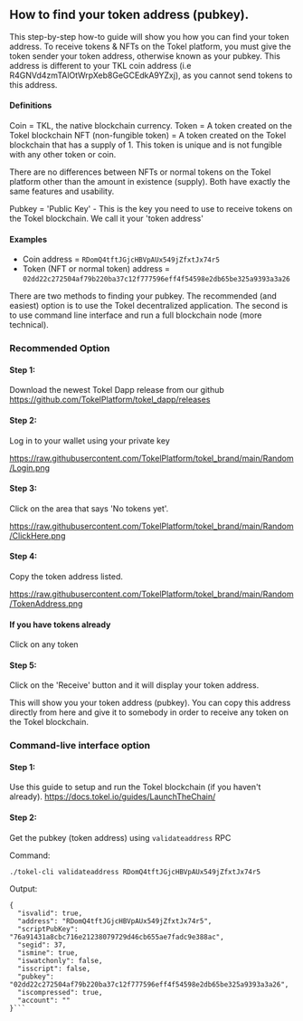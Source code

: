 ## How to find your token address (pubkey).

This step-by-step how-to guide will show you how you can find your token address. To receive tokens & NFTs on the Tokel platform, you must give the token sender your token address, otherwise known as your pubkey. This address is different to your TKL coin address (i.e R4GNVd4zmTAlOtWrpXeb8GeGCEdkA9YZxj), as you cannot send tokens to this address.

#### Definitions
Coin = TKL, the native blockchain currency.
Token = A token created on the Tokel blockchain
NFT (non-fungible token) = A token created on the Tokel blockchain that has a supply of 1. This token is unique and is not fungible with any other token or coin.

There are no differences between NFTs or normal tokens on the Tokel platform other than the amount in existence (supply). Both have exactly the same features and usability.

Pubkey = 'Public Key' - This is the key you need to use to receive tokens on the Tokel blockchain. We call it your 'token address'

#### Examples
- Coin address = `RDomQ4tftJGjcHBVpAUx549jZfxtJx74r5`
- Token (NFT or normal token) address = `02dd22c272504af79b220ba37c12f777596eff4f54598e2db65be325a9393a3a26`

There are two methods to finding your pubkey. The recommended (and easiest) option is to use the Tokel decentralized application. The second is to use command line interface and run a full blockchain node (more technical).

### Recommended Option

#### Step 1:
Download the newest Tokel Dapp release from our github
https://github.com/TokelPlatform/tokel_dapp/releases

#### Step 2:
Log in to your wallet using your private key

https://raw.githubusercontent.com/TokelPlatform/tokel_brand/main/Random/Login.png

#### Step 3:
Click on the area that says 'No tokens yet'.

https://raw.githubusercontent.com/TokelPlatform/tokel_brand/main/Random/ClickHere.png

#### Step 4:
Copy the token address listed.

https://raw.githubusercontent.com/TokelPlatform/tokel_brand/main/Random/TokenAddress.png

#### If you have tokens already
Click on any token

#### Step 5:
Click on the 'Receive' button and it will display your token address.

This will show you your token address (pubkey). You can copy this address directly from here and give it to somebody in order to receive any token on the Tokel blockchain.

### Command-live interface option

#### Step 1:
Use this guide to setup and run the Tokel blockchain (if you haven't already).
https://docs.tokel.io/guides/LaunchTheChain/

#### Step 2:
Get the pubkey (token address) using `validateaddress` RPC

Command:
```
./tokel-cli validateaddress RDomQ4tftJGjcHBVpAUx549jZfxtJx74r5
```

Output:
```
{
  "isvalid": true,
  "address": "RDomQ4tftJGjcHBVpAUx549jZfxtJx74r5",
  "scriptPubKey": "76a91431a8cbc716e21238079729d46cb655ae7fadc9e388ac",
  "segid": 37,
  "ismine": true,
  "iswatchonly": false,
  "isscript": false,
  "pubkey": "02dd22c272504af79b220ba37c12f777596eff4f54598e2db65be325a9393a3a26",
  "iscompressed": true,
  "account": ""
}```
